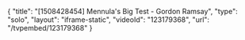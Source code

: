{
    "title": "[1508428454] Mennula's Big Test - Gordon Ramsay",
    "type": "solo",
    "layout": "iframe-static",
    "videoId": "123179368",
    "url": "\/tvpembed\/123179368"
}